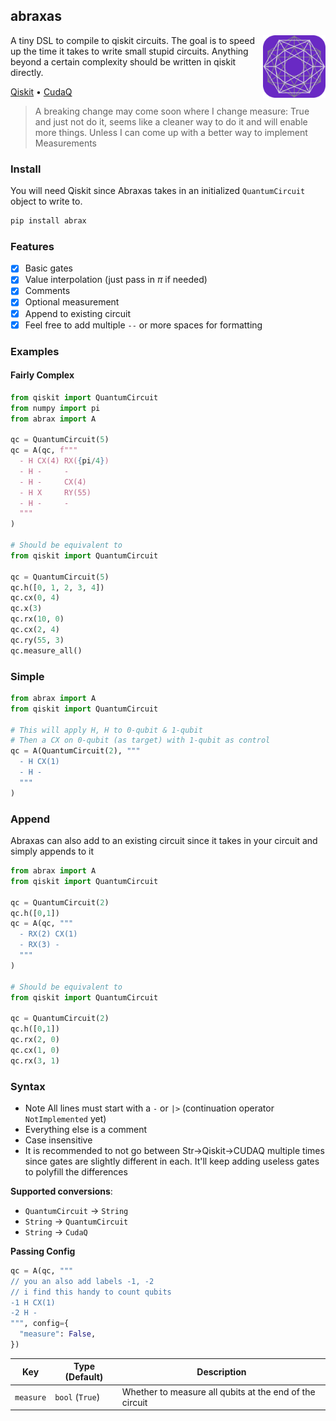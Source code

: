 ## abraxas

<img src="./assets/icon.svg" width="100" height="100" align="right" />

A tiny DSL to compile to qiskit circuits. The goal is to speed up the time it takes to write small stupid circuits. Anything beyond a certain complexity should be written in qiskit directly.

[Qiskit](https://qiskit.org/) &bullet; [CudaQ](https://nvidia.github.io/cuda-quantum/latest/install.html)

> A breaking change may come soon where I change measure: True and just not do it, seems like a cleaner way to do it and will enable more things. Unless I can come up with a better way to implement Measurements

### Install
You will need Qiskit since Abraxas takes in an initialized `QuantumCircuit` object to write to.
```py
pip install abrax
```

### Features
- [x] Basic gates
- [x] Value interpolation (just pass in $\pi$ if needed)
- [x] Comments
- [x] Optional measurement
- [x] Append to existing circuit
- [x] Feel free to add multiple `--` or more spaces for formatting

### Examples
#### Fairly Complex
```python
from qiskit import QuantumCircuit
from numpy import pi
from abrax import A

qc = QuantumCircuit(5)
qc = A(qc, f"""
  - H CX(4) RX({pi/4})
  - H -     -
  - H -     CX(4)
  - H X     RY(55)
  - H -     -
  """
)

# Should be equivalent to
from qiskit import QuantumCircuit

qc = QuantumCircuit(5)
qc.h([0, 1, 2, 3, 4])
qc.cx(0, 4)
qc.x(3)
qc.rx(10, 0)
qc.cx(2, 4)
qc.ry(55, 3)
qc.measure_all()
```

### Simple
```python
from abrax import A
from qiskit import QuantumCircuit

# This will apply H, H to 0-qubit & 1-qubit
# Then a CX on 0-qubit (as target) with 1-qubit as control
qc = A(QuantumCircuit(2), """
  - H CX(1)
  - H -
  """
)
```

### Append
Abraxas can also add to an existing circuit since it takes in your circuit and simply appends to it

```python
from abrax import A
from qiskit import QuantumCircuit

qc = QuantumCircuit(2)
qc.h([0,1])
qc = A(qc, """
  - RX(2) CX(1)
  - RX(3) -
  """
)

# Should be equivalent to
from qiskit import QuantumCircuit

qc = QuantumCircuit(2)
qc.h([0,1])
qc.rx(2, 0)
qc.cx(1, 0)
qc.rx(3, 1)
```

### Syntax
- Note All lines must start with a `-` or `|>` (continuation operator `NotImplemented` yet)
- Everything else is a comment
- Case insensitive
- It is recommended to not go between Str->Qiskit->CUDAQ multiple times since gates are slightly different in each. It'll keep adding useless gates to polyfill the differences

**Supported conversions**:
- `QuantumCircuit` -> `String`
- `String` -> `QuantumCircuit`
- `String` -> `CudaQ`

**Passing Config**
```python
qc = A(qc, """
// you an also add labels -1, -2
// i find this handy to count qubits
-1 H CX(1)
-2 H -
""", config={
  "measure": False,
})
```

| Key | Type (Default) | Description |
| --- | --- | --- |
| `measure` | `bool` (`True`) | Whether to measure all qubits at the end of the circuit |